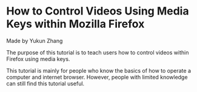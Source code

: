 # How to Control Videos Using Media Keys within Mozilla Firefox

Made by Yukun Zhang

The purpose of this tutorial is to teach users how to control videos within Firefox using media keys.

This tutorial is mainly for people who know the basics of how to operate a computer and internet browser. 
However, people with limited knowledge can still find this tutorial useful. 
